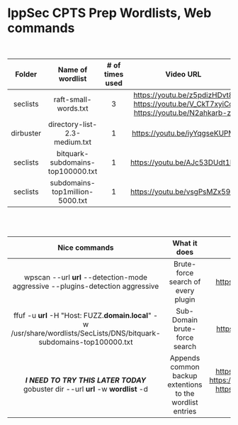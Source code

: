 # IppSec CPTS Prep Wordlists, Web commands

<br />

|	Folder	|	Name of wordlist	|	# of times used	|	Video URL	|
|	:---:	|	:---:	|	:---:	|	:---:	|
|	seclists	|	raft-small-words.txt	|	3	|	https://youtu.be/z5pdizHDvt8 <br /> https://youtu.be/V_CkT7xyiCc <br /> https://youtu.be/N2ahkarb-zI	|
|	dirbuster	|	directory-list-2.3-medium.txt	|	1	|	https://youtu.be/iyYqgseKUPM	|
|	seclists	|	bitquark-subdomains-top100000.txt	|	1	|	https://youtu.be/AJc53DUdt1M	|
|	seclists	|	subdomains-top1million-5000.txt	|	1	|	https://youtu.be/vsgPsMZx59w	|

<!-- 
|		|		|		|		|
|		|		|		|		|
|		|		|		|		|
-->

<br />
<br />

|	Nice commands	|	What it does	|	Video URL	|
|	:---:	|	:---:	|	:---:	|
|	wpscan --url **url** --detection-mode aggressive --plugins-detection aggressive	|	Brute-force search of every plugin	|	https://youtu.be/Alx5KQWq7ZM	|
|	ffuf -u **url** -H "Host: FUZZ.**domain.local**" -w /usr/share/wordlists/SecLists/DNS/bitquark-subdomains-top100000.txt	|	Sub-Domain brute-force search	|	https://youtu.be/AJc53DUdt1M	|
|	***I NEED TO TRY THIS LATER TODAY*** gobuster dir --url **url** -w **wordlist** -d	|	Appends common backup extentions to the wordlist entries	|	https://youtu.be/p8mIdm93mfw <br /> https://github.com/IppSec/gobuster <br /> https://youtu.be/JpzREo7XLOY?t=1447	|

<!-- 
|		|		|		|
|		|		|		|
-->
